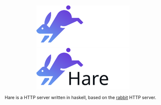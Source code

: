 <p align=center>
 <img src="./icons/Hare%20logo%20white.svg#gh-dark-mode-only" alt="Hare logo" style="width:300px;"/>
 <img src="icons/Hare%20logo%20black.svg#gh-light-mode-only" alt="Hare logo" style="width:300px;"/>
</p>

Hare is a HTTP server written in haskell, based on the [rabbit](https://github.com/MemerGamer/rabbit) HTTP server.

